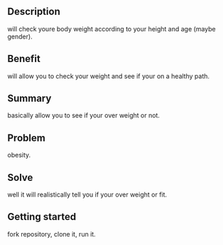 ## Description
will check youre body weight according to your height and age (maybe gender).


## Benefit
will allow  you to check your weight and see if your on a healthy path.

## Summary
basically allow you to see if your over weight or not.

## Problem
obesity.

## Solve
well it will realistically tell you if your over weight or fit.

##



## Getting started
 fork repository,
 clone it,
 run it.

##
